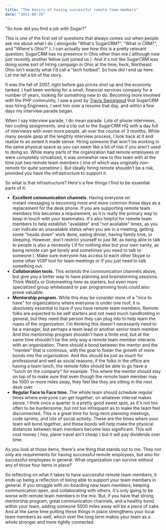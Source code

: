 ```yaml
---
title: "The basics of having successful remote team members"
date: "2011-08-29"
---
```


"So how did you find a job with Sugar?"

This is one of the first set of questions that always comes out when people ask me about what I do ( alongside "What's SugarCRM?", "What is CRM?", and "Where's Ohio?" ). I can actually see how this is a pretty relevant question; SugarCRM has no presence in Ohio other than me ( although now just recently another fellow just joined us ). And it's not like SugarCRM was doing some sort of hiring campaign in Ohio at the time; heck, Northeast Ohio isn't exactly what I'd call a "tech hotbed". So how did I end up here. Let me tell a bit of the story.

It was the fall of 2007, right before gas prices shot up and the economy tanked. I had been working for a small, financial services company for a number of years, looking for something new to do. Becoming more involved with the PHP community, I saw a post by [Travis Swicegood](http://www.travisswicegood.com/) that SugarCRM was hiring Engineers. I sent him over a resume that day, and within a few days my interview parade began.

When I say interview parade, I do mean parade. Lots of phone interviews, two coding assignments, and a trip out to the SugarCRM HQ with a day full of interviews with even more people, all over the course of 3 months. While many people gasp at the lengthly interview process, I look back at it and realize to an extent it made sense. Hiring someone that won't be working in the same physical space as you can seem like a bit of risk if you aren't used to doing so. While many parts of the organization had remote employees or were completely virtualized, it was somewhat new to this team with at the time just two remote team members ( one of which was originally non-remote for quite sometime ). But ideally hiring remote shouldn't be a risk, provided you have the infrastructure to support it.

So what is that infrastructure? Here's a few things I find to be essential parts of it:

- **Excellent communication channels.** Having everyone on instant messaging is becoming more and more common these days as a replacement for the desk phone. If you are supporting remote team members this becomes a requirement, as it is really the primary way to keep in touch with your teammates. It's also helpful for remote team members to help establish "available" and "not available" times, as you can indicate an unavailable status when you are in a meeting, getting some "heads down" work done, eating dinner, having family time, or sleeping. However, don't restrict yourself to just IM, as being able to talk to people is also a necessity ( if for nothing else but your own sanity, as being remote can get lonely and sometimes you need to talk to someone ). Make sure everyone has access to each other Skype or some other VOIP tool for team meetings or if you just need to talk something out.
- **Collaboration tools.** This extends the communication channels above, but give you a better way to have planning and brainstorming sessions. Think WebEx or Gotomeeting here as starters, but even more specialized group whiteboard or pair programming tools could also prove valuable.
- **Mentorship program.** While this may be consider more of a "nice to have" for organizations where everyone is under one roof, it is absolutely essential to have if you have remote team members. Remote folks are expected to be self starters and not need much handholding in general, but they need that person they can plug into to help learn the ropes of the organization. I'm thinking this doesn't necessarily need to be a manager, but perhaps a team lead or another senior team member. And this mentorship program shouldn't have a finite end, but at the same time shouldn't be the only way a remote team member interacts with an organization. There should a bond between the mentor and the "mentee" that is continous, with the goal to foster the growth of more bonds into the organization. And this should be just as much for professional and well as social reasons; if the folks in the office are having a team lunch, the remote folks should be able to go have a "lunch on the company" for example. This where the mentor should stay on top of to make sure that even though the remote team member may be 1000 or more miles away, they feel like they are sitting in the next desk over
- **Regular Face to Face time.** The whole team should schedule regular times where everyone can get together, on whatever interval makes sense. I think once a quarter is a pretty good sweet spot, as it's not too often to be burdensome, but not too infrequent as to make the team feel disconnected. This is a great time for long-term planning meetings, code sprints, and lots of social activity. These are the times where your team will bond together, and these bonds will help make the physical distances between team members become less significant. This will cost money ( hey, plane travel ain't cheap ) but it will pay dividends over time.

As you look at those items, there's one thing that stands out to me. They not only are requirements for having successful remote employees, but also for successful employees in general. What organization can survive without any of those four items in place?

So reflecting on what it takes to have successful remote team members, it ends up being a reflection of being able to support your team members in general. If you struggle with on-boarding new team members, keeping communication open, and collaborating with others, it's only going to be worse with remote team members in the mix. But, if you have that strong mentorship program, great communication channels, and a healthy bond within your team, adding someone 5000 miles away will be a piece of cake. And at the same time putting these things in place strengthens your local team members as well, which over the long term makes your team as a whole stronger and more tightly connected.
